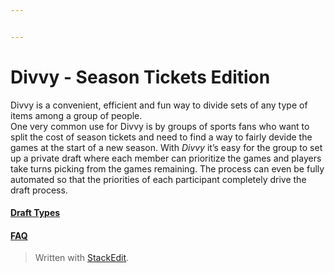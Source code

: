 ```yaml
---


---
```


<h1 id="divvy---season-tickets-edition">Divvy - Season Tickets Edition</h1>
<p>Divvy is a convenient, efficient and fun way to divide sets of any type of items among a group of people.<br>
One very common use for Divvy is by  groups of sports fans who want to split the cost of season tickets and need to find a way to fairly devide the games at the start of a new season.   With <em>Divvy</em> it’s easy for the group to set up a private draft where each member can prioritize the games and players take turns picking from the games remaining. The process can even be fully automated so that the priorities of each participant completely drive the draft process.</p>
<h4 id="draft-types"><a href="draft_type.md">Draft Types</a></h4>
<h4 id="faq"><a href="faq.md">FAQ</a></h4>
<blockquote>
<p>Written with <a href="https://stackedit.io/">StackEdit</a>.</p>
</blockquote>

